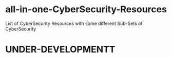 # all-in-one-CyberSecurity-Resources
List of CyberSecurity Resources with some different Sub-Sets of CyberSecurity

# UNDER-DEVELOPMENTT
